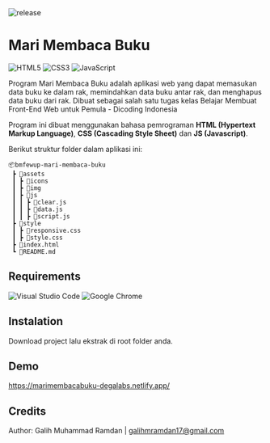 <img alt="release" src="https://img.shields.io/github/v/release/degagalih/bmfewup-mari-membaca-buku"/> 


# Mari Membaca Buku

<img alt="HTML5" src="https://img.shields.io/badge/html5%20-%23E34F26.svg?&style=for-the-badge&logo=html5&logoColor=white"/> <img alt="CSS3" src="https://img.shields.io/badge/css3%20-%231572B6.svg?&style=for-the-badge&logo=css3&logoColor=white"/> <img alt="JavaScript" src="https://img.shields.io/badge/javascript-%23323330.svg?style=for-the-badge&logo=javascript&logoColor=%23F7DF1E"/>

Program Mari Membaca Buku adalah aplikasi web yang dapat memasukan data buku ke dalam rak, memindahkan data buku antar rak, dan menghapus data buku dari rak. Dibuat sebagai salah satu tugas kelas Belajar Membuat Front-End Web untuk Pemula - Dicoding Indonesia

Program ini dibuat menggunakan bahasa pemrograman **HTML (Hypertext Markup Language)**, **CSS (Cascading Style Sheet)** dan **JS (Javascript)**.

Berikut struktur folder dalam aplikasi ini:

```
📦bmfewup-mari-membaca-buku
 ┣ 📂assets
 ┃ ┣ 📂icons
 ┃ ┣ 📂img
 ┃ ┣ 📂js
 ┃ ┃ ┣ 📜clear.js
 ┃ ┃ ┣ 📜data.js
 ┃ ┃ ┣ 📜script.js
 ┣ 📂style
 ┃ ┣ 📜responsive.css
 ┃ ┣ 📜style.css
 ┣ 📜index.html
 ┗ 📜README.md
```

## Requirements

<img alt="Visual Studio Code" src="https://img.shields.io/badge/VisualStudioCode-0078d7.svg?style=for-the-badge&logo=visual-studio-code&logoColor=white"/> <img alt="Google Chrome" src="https://img.shields.io/badge/Chrome-ea4335.svg?style=for-the-badge&logo=googlechrome&logoColor=white"/>

## Instalation

Download project lalu ekstrak di root folder anda.

## Demo
https://marimembacabuku-degalabs.netlify.app/

## Credits

Author: Galih Muhammad Ramdan | galihmramdan17@gmail.com
